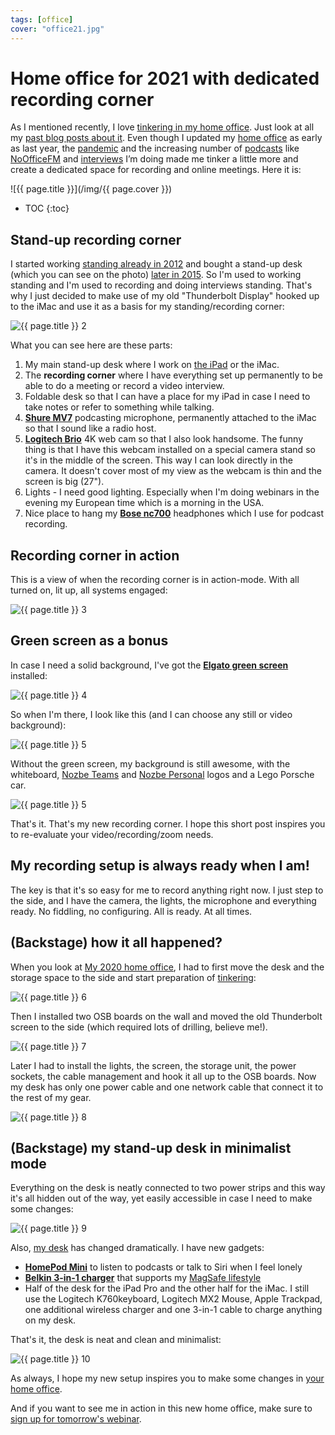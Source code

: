 ```yaml
---
tags: [office]
cover: "office21.jpg"
---
```


# Home office for 2021 with dedicated recording corner

As I mentioned recently, I love [tinkering in my home office](/tinkering). Just look at all my [past blog posts about it](/office). Even though I updated my [home office](/myoffice) as early as last year, the [pandemic](/pandemic) and the increasing number of [podcasts](/podcast) like [NoOfficeFM](/noofficefm) and [interviews](/guest) I’m doing made me tinker a little more and create a dedicated space for recording and online meetings. Here it is:

<!--More-->

![{{ page.title }}](/img/{{ page.cover }})

* TOC
{:toc}

## Stand-up recording corner

I started working [standing already in 2012](https://sliwinski.com/still-standing-stand-up-desk-and-productivity-show-42/) and bought a stand-up desk (which you can see on the photo) [later in 2015](https://sliwinski.com/homeoffice2015/). So I'm used to working standing and I'm used to recording and doing interviews standing. That's why I just decided to make use of my old "Thunderbolt Display" hooked up to the iMac and use it as a basis for my standing/recording corner:

![{{ page.title }} 2](/img/office21-2.jpg)

What you can see here are these parts:

1. My main stand-up desk where I work on [the iPad](/ipadonly) or the iMac.
2. The **recording corner** where I have everything set up permanently to be able to do a meeting or record a video interview.
3. Foldable desk so that I can have a place for my iPad in case I need to take notes or refer to something while talking.
4. **[Shure MV7](https://www.shure.com/en-US/products/microphones/mv7)** podcasting microphone, permanently attached to the iMac so that I sound like a radio host.
5. **[Logitech Brio](https://www.logitech.com/en-us/products/webcams/brio-4k-hdr-webcam.960-001105.html)** 4K web cam so that I also look handsome. The funny thing is that I have this webcam installed on a special camera stand so it's in the middle of the screen. This way I can look directly in the camera. It doesn't cover most of my view as the webcam is thin and the screen is big (27").
6. Lights - I need good lighting. Especially when I'm doing webinars in the evening my European time which is a morning in the USA.
7. Nice place to hang my **[Bose nc700](https://www.bose.com/en_us/products/headphones/noise_cancelling_headphones/noise-cancelling-headphones-700.html)** headphones which I use for podcast recording.

## Recording corner in action

This is a view of when the recording corner is in action-mode. With all turned on, lit up, all systems engaged:

![{{ page.title }} 3](/img/office21-3.jpg)

## Green screen as a bonus

In case I need a solid background, I've got the **[Elgato green screen](https://www.elgato.com/en/green-screen-mt)** installed:

![{{ page.title }} 4](/img/office21-4.jpg)

So when I'm there, I look like this (and I can choose any still or video background):

![{{ page.title }} 5](/img/office21-5.jpg)

Without the green screen, my background is still awesome, with the whiteboard, [Nozbe Teams][n] and [Nozbe Personal][np] logos and a Lego Porsche car.

![{{ page.title }} 5](/img/office21-6.jpg)

That's it. That's my new recording corner. I hope this short post inspires you to re-evaluate your video/recording/zoom needs.

## My recording setup is always ready when I am!

The key is that it's so easy for me to record anything right now. I just step to the side, and I have the camera, the lights, the microphone and everything ready. No fiddling, no configuring. All is ready. At all times.

## (Backstage) how it all happened?

When you look at [My 2020 home office](/myoffice), I had to first move the desk and the storage space to the side and start preparation of [tinkering](/tinkering):

![{{ page.title }} 6](/img/office21-7.jpg)

Then I installed two OSB boards on the wall and moved the old Thunderbolt screen to the side (which required lots of drilling, believe me!).

![{{ page.title }} 7](/img/office21-8.jpg)

Later I had to install the lights, the screen, the storage unit, the power sockets, the cable management and hook it all up to the OSB boards. Now my desk has only one power cable and one network cable that connect it to the rest of my gear.

![{{ page.title }} 8](/img/office21-9.jpg)

## (Backstage) my stand-up desk in minimalist mode

Everything on the desk is neatly connected to two power strips and this way it's all hidden out of the way, yet easily accessible in case I need to make some changes:

![{{ page.title }} 9](/img/office21-10.jpg)

Also, [my desk](/desk) has changed dramatically. I have new gadgets:

* **[HomePod Mini](https://www.apple.com/homepod-mini/)** to listen to podcasts or talk to Siri when I feel lonely
* **[Belkin 3-in-1 charger](https://www.belkin.com/us/p/P-WIZ009/)** that supports my [MagSafe lifestyle](/magsafe)
* Half of the desk for the iPad Pro and the other half for the iMac. I still use the Logitech K760keyboard, Logitech MX2 Mouse, Apple Trackpad, one additional wireless charger and one 3-in-1 cable to charge anything on my desk.

That's it, the desk is neat and clean and minimalist:

![{{ page.title }} 10](/img/office21-11.jpg)

As always, I hope my new setup inspires you to make some changes in [your home office](https://nooffice.org/home/).

And if you want to see me in action in this new home office, make sure to [sign up for tomorrow's webinar](https://nozbe.com/remotework).

[n]: https://michael.gratis/nozbe
[np]: https://michael.gratis/nozbepersonal